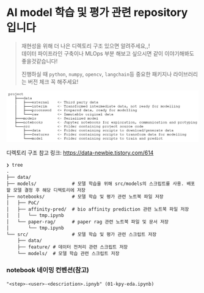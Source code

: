 # AI model 학습 및 평가 관련 repository 입니다

> 재현성을 위해 더 나은 디렉토리 구조 있으면 알려주세요,,!<br>
> 데이터 파이프라인 구축이나 MLOps 부분 해보고 싶으시면 같이 이야기해봐도 좋을것같습니다!
>
> 진행하실 때 `python`, `numpy`, `opencv`, `langchain`등 중요한 패키지나 라이브러리는 버전 체크 꼭 해주세요!

![alt text](images/image.png)

디렉토리 구조 참고 링크: https://data-newbie.tistory.com/614

```
❯ tree
.
├── data/
├── models/             # 모델 학습을 위해 src/models의 스크립트를 사용. 배포할 모델 결정 후 해당 디렉토리에 저장
├── notebooks/          # 모델 학습 및 평가 관련 노트북 파일 저장
│   ├── PoC/
│   ├── affinity-pred/  # bio affinity prediction 관련 노트북 파일 저장
│   │   └── tmp.ipynb
│   └── paper-rag/      # paper rag 관련 노트북 파일 및 문서 저장
│       └── tmp.ipynb
└── src/                # 모델 학습 및 평가 관련 스크립트 저장
    ├── data/
    ├── feature/ # 데이터 전처리 관련 스크립트 저장
    └── models/  # 모델 학습 관련 스크립트 저장
```

### notebook 네이밍 컨벤션(참고)

```
"<step>-<user>-<descriotion>.ipnyb" (01-kpy-eda.ipynb)
```
